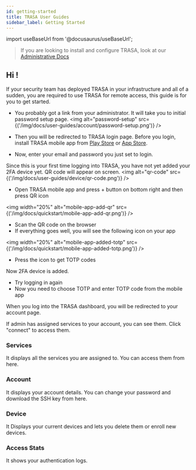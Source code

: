 ```yaml
---
id: getting-started
title: TRASA User Guides
sidebar_label: Getting Started
---
```


import useBaseUrl from '@docusaurus/useBaseUrl';

> If you are looking to install and configure TRASA, look at our [Administrative  Docs](https://www.trasa.io/docs/ "Administrative Docs")

## Hi !

If your security team has deployed TRASA in your infrastructure and all of a sudden, you are required to use TRASA for remote access, this guide is for you to get started.



* You probably got a link from your administrator. It will take you to initial password setup page.
<img  alt="password-setup" src={('/img/docs/user-guides/account/password-setup.png')} />


* Then you will be redirected to TRASA login page. Before you login, install TRASA mobile app from [Play Store](https://play.google.com/store/apps/details?id=com.trasa&hl=en) or [App Store](https://apps.apple.com/np/app/trasa/id1411267389).
* Now, enter your email and password you just set to login.

Since this is your first time logging into TRASA, you have  not yet added your 2FA device yet.
QR code will appear on screen.
<img  alt="qr-code" src={('/img/docs/user-guides/device/qr-code.png')} />


* Open TRASA mobile app and press + button on bottom right and then press QR icon

<img width="20%" alt="mobile-app-add-qr" src={('/img/docs/quickstart/mobile-app-add-qr.png')} />  

* Scan the QR code on the browser
* If everything goes well, you will see the following icon on your app

<img width="20%" alt="mobile-app-added-totp" src={('/img/docs/quickstart/mobile-app-added-totp.png')} />  

* Press the icon to get TOTP codes


Now 2FA device is added.

* Try logging in again
* Now you need to choose TOTP and enter TOTP code from the mobile app


When you log into the TRASA dashboard, you will be redirected to your account page. 

If admin has assigned services to your account, you can see them. Click "connect" to access them.

### Services 
It displays all the services you are assigned to. You can access them from here.

### Account
It displays your account details. You can change your password and download the SSH key from here.

### Device
It Displays your current devices and lets you delete them or enroll new devices.


### Access Stats
It shows your authentication logs.

